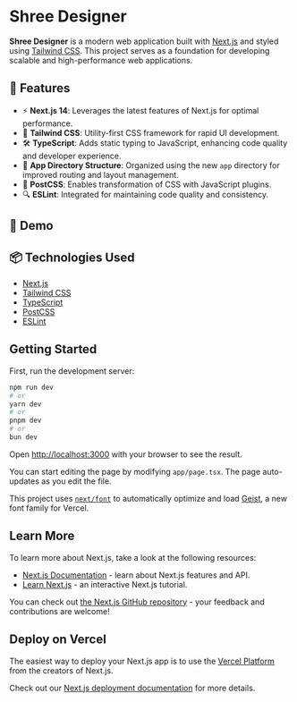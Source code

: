 # Shree Designer

**Shree Designer** is a modern web application built with [Next.js](https://nextjs.org/) and styled using [Tailwind CSS](https://tailwindcss.com/). This project serves as a foundation for developing scalable and high-performance web applications.

## 🚀 Features

- ⚡ **Next.js 14**: Leverages the latest features of Next.js for optimal performance.
- 🎨 **Tailwind CSS**: Utility-first CSS framework for rapid UI development.
- 🛠️ **TypeScript**: Adds static typing to JavaScript, enhancing code quality and developer experience.
- 📂 **App Directory Structure**: Organized using the new `app` directory for improved routing and layout management.
- 💅 **PostCSS**: Enables transformation of CSS with JavaScript plugins.
- 🔍 **ESLint**: Integrated for maintaining code quality and consistency.

## 📸 Demo

## 📦 Technologies Used

- [Next.js](https://nextjs.org/)
- [Tailwind CSS](https://tailwindcss.com/)
- [TypeScript](https://www.typescriptlang.org/)
- [PostCSS](https://postcss.org/)
- [ESLint](https://eslint.org/)

## Getting Started

First, run the development server:

```bash
npm run dev
# or
yarn dev
# or
pnpm dev
# or
bun dev
```

Open [http://localhost:3000](http://localhost:3000) with your browser to see the result.

You can start editing the page by modifying `app/page.tsx`. The page auto-updates as you edit the file.

This project uses [`next/font`](https://nextjs.org/docs/app/building-your-application/optimizing/fonts) to automatically optimize and load [Geist](https://vercel.com/font), a new font family for Vercel.

## Learn More

To learn more about Next.js, take a look at the following resources:

- [Next.js Documentation](https://nextjs.org/docs) - learn about Next.js features and API.
- [Learn Next.js](https://nextjs.org/learn) - an interactive Next.js tutorial.

You can check out [the Next.js GitHub repository](https://github.com/vercel/next.js) - your feedback and contributions are welcome!

## Deploy on Vercel

The easiest way to deploy your Next.js app is to use the [Vercel Platform](https://vercel.com/new?utm_medium=default-template&filter=next.js&utm_source=create-next-app&utm_campaign=create-next-app-readme) from the creators of Next.js.

Check out our [Next.js deployment documentation](https://nextjs.org/docs/app/building-your-application/deploying) for more details.
